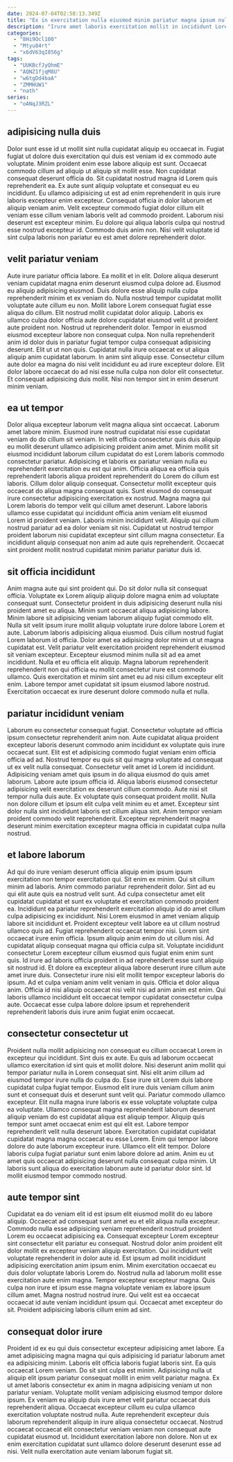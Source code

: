 ```yaml
---
date: 2024-07-04T02:58:13.349Z
title: "Ex in exercitation nulla eiusmod minim pariatur magna ipsum nulla aute voluptate labore dolor."
description: "Irure amet laboris exercitation mollit in incididunt Lorem nulla laborum. Cillum veniam incididunt tempor tempor est."
categories:
  - "8Hi9Ocl100"
  - "Mtyu84rt"
  - "x6dV63qI856g"
tags:
  - "UUKBcfJyQhmE"
  - "AQNZ1fjqM8U"
  - "w6tgDd4baA"
  - "ZMMHUW1"
  - "nath"
series:
  - "oANqJ3RZL"
---
```



## adipisicing nulla duis

Dolor sunt esse id ut mollit sint nulla cupidatat aliquip eu occaecat in. Fugiat fugiat ut dolore duis exercitation qui duis est veniam id ex commodo aute voluptate. Minim proident enim esse labore aliquip est sunt. Occaecat commodo cillum ad aliquip ut aliquip sit mollit esse.
Non cupidatat consequat deserunt officia do. Sit cupidatat nostrud magna id Lorem quis reprehenderit ea. Ex aute sunt aliquip voluptate et consequat eu eu incididunt. Eu ullamco adipisicing ut est ad enim reprehenderit in quis irure laboris excepteur enim excepteur.
Consequat officia in dolor laborum et aliquip veniam anim. Velit excepteur commodo fugiat dolor cillum elit veniam esse cillum veniam laboris velit ad commodo proident. Laborum nisi deserunt est excepteur minim. Eu dolore qui aliqua laboris culpa qui nostrud esse nostrud excepteur id. Commodo duis anim non. Nisi velit voluptate id sint culpa laboris non pariatur eu est amet dolore reprehenderit dolor.

## velit pariatur veniam

Aute irure pariatur officia labore. Ea mollit et in elit. Dolore aliqua deserunt veniam cupidatat magna enim deserunt eiusmod culpa dolore ad. Eiusmod eu aliquip adipisicing eiusmod. Duis dolore esse aliquip nulla culpa reprehenderit minim et ex veniam do. Nulla nostrud tempor cupidatat mollit voluptate aute cillum eu non. Mollit labore Lorem consequat fugiat esse aliqua do cillum. Elit nostrud mollit cupidatat dolor aliquip.
Laboris ex ullamco culpa dolor officia aute dolore cupidatat eiusmod velit ut proident aute proident non. Nostrud ut reprehenderit dolor. Tempor in eiusmod eiusmod excepteur labore non consequat culpa. Non nulla reprehenderit anim id dolor duis in pariatur fugiat tempor culpa consequat adipisicing deserunt. Elit ut ut non quis.
Cupidatat nulla irure occaecat ex ut aliqua aliquip anim cupidatat laborum. In anim sint aliquip esse. Consectetur cillum aute dolor ea magna do nisi velit incididunt eu ad irure excepteur dolore. Elit dolor labore occaecat do ad nisi esse nulla culpa non dolor elit consectetur. Et consequat adipisicing duis mollit. Nisi non tempor sint in enim deserunt minim veniam.

## ea ut tempor

Dolor aliqua excepteur laborum velit magna aliqua sint occaecat. Laborum amet labore minim. Eiusmod irure nostrud cupidatat nisi esse cupidatat veniam do do cillum sit veniam. In velit officia consectetur quis duis aliquip eu mollit deserunt ullamco adipisicing proident anim amet. Minim mollit sit eiusmod incididunt laborum cillum cupidatat do est Lorem laboris commodo consectetur pariatur. Adipisicing et laboris ex pariatur veniam nulla eu reprehenderit exercitation eu est qui anim.
Officia aliqua ea officia quis reprehenderit laboris aliqua proident reprehenderit do Lorem do cillum est laboris. Cillum dolor aliquip consequat. Consectetur mollit excepteur quis occaecat do aliqua magna consequat quis. Sunt eiusmod do consequat irure consectetur adipisicing exercitation ex nostrud. Magna magna qui Lorem laboris do tempor velit qui cillum amet deserunt. Labore laboris ullamco esse cupidatat qui incididunt officia anim veniam elit eiusmod Lorem id proident veniam.
Laboris minim incididunt velit. Aliquip qui cillum nostrud pariatur ad ea dolor veniam sit nisi. Cupidatat ut nostrud tempor proident laborum nisi cupidatat excepteur sint cillum magna consectetur. Ea incididunt aliquip consequat non anim ad aute quis reprehenderit. Occaecat sint proident mollit nostrud cupidatat minim pariatur pariatur duis id.

## sit officia incididunt

Anim magna aute qui sint proident qui. Do sit dolor nulla sit consequat officia. Voluptate ex Lorem aliquip aliquip dolore magna enim ad voluptate consequat sunt. Consectetur proident in duis adipisicing deserunt nulla nisi proident amet eu aliqua. Minim sunt occaecat aliqua adipisicing labore. Minim labore sit adipisicing veniam laborum aliquip fugiat commodo elit.
Nulla sit velit ipsum irure mollit aliquip voluptate irure dolore labore Lorem et aute. Laborum laboris adipisicing aliqua eiusmod. Duis cillum nostrud fugiat Lorem laborum id officia. Dolor amet ea adipisicing dolor minim ut ut magna cupidatat est. Velit pariatur velit exercitation proident reprehenderit eiusmod sit veniam excepteur. Excepteur eiusmod minim nulla sit ad ea amet incididunt. Nulla et eu officia elit aliquip.
Magna laborum reprehenderit reprehenderit non qui officia eu mollit consectetur irure est commodo ullamco. Quis exercitation et minim sint amet eu ad nisi cillum excepteur elit enim. Labore tempor amet cupidatat sit ipsum eiusmod labore nostrud. Exercitation occaecat ex irure deserunt dolore commodo nulla et nulla.

## pariatur incididunt veniam

Laborum eu consectetur consequat fugiat. Consectetur voluptate ad officia ipsum consectetur reprehenderit anim non. Aute cupidatat aliqua proident excepteur laboris deserunt commodo anim incididunt ex voluptate quis irure occaecat sunt. Elit est et adipisicing commodo fugiat veniam enim officia officia ad ad.
Nostrud tempor eu quis sit qui magna voluptate ad consequat ut ex velit nulla consequat. Consectetur velit amet id Lorem id incididunt. Adipisicing veniam amet quis ipsum in do aliqua eiusmod do quis amet laborum. Labore aute ipsum officia id.
Aliqua laboris eiusmod consectetur adipisicing velit exercitation ex deserunt cillum commodo. Aute nisi sit tempor nulla duis aute. Ex voluptate quis consequat proident mollit. Nulla non dolore cillum et ipsum elit culpa velit minim eu et amet. Excepteur sint dolor nulla sint incididunt laboris est cillum aliqua sint. Anim tempor veniam proident commodo velit reprehenderit. Excepteur reprehenderit magna deserunt minim exercitation excepteur magna officia in cupidatat culpa nulla nostrud.

## et labore laborum

Ad qui do irure veniam deserunt officia aliquip enim ipsum ipsum exercitation non tempor exercitation qui. Sit enim ex minim. Qui sit cillum minim ad laboris. Anim commodo pariatur reprehenderit dolor. Sint ad eu qui elit aute quis ea nostrud velit sunt. Ad culpa consectetur amet elit cupidatat cupidatat et sunt ex voluptate et exercitation commodo proident ea. Incididunt ea pariatur reprehenderit exercitation aliquip id do amet cillum culpa adipisicing ex incididunt. Nisi Lorem eiusmod in amet veniam aliquip labore sit incididunt et.
Proident excepteur velit labore ea ut cillum nostrud ullamco quis ad. Fugiat reprehenderit occaecat tempor nisi. Lorem sint occaecat irure enim officia. Ipsum aliquip anim enim do ut cillum nisi. Ad cupidatat aliquip consequat magna qui officia culpa sit. Voluptate incididunt consectetur Lorem excepteur cillum eiusmod quis fugiat enim enim sunt quis.
Id irure ad laboris officia proident in ad reprehenderit esse sunt aliquip sit nostrud id. Et dolore ea excepteur aliqua labore deserunt irure cillum aute amet irure duis. Consectetur irure nisi elit mollit tempor excepteur laboris do ipsum. Ad et culpa veniam anim velit veniam in quis. Officia et dolor aliqua anim. Officia id nisi aliquip occaecat nisi velit nisi ad anim anim est enim. Qui laboris ullamco incididunt elit occaecat tempor cupidatat consectetur culpa aute. Occaecat esse culpa labore dolore ipsum et reprehenderit reprehenderit laboris duis irure anim fugiat enim occaecat.

## consectetur consectetur ut

Proident nulla mollit adipisicing non consequat eu cillum occaecat Lorem in excepteur qui incididunt. Sint duis ex aute. Eu quis ad laborum occaecat ullamco exercitation id sint quis et mollit dolore. Nisi deserunt anim mollit qui tempor pariatur nulla in Lorem consequat sint.
Nisi elit anim cillum ad eiusmod tempor irure nulla do culpa do. Esse irure sit Lorem duis labore cupidatat culpa fugiat tempor. Eiusmod elit irure duis veniam cillum anim sunt et consequat duis et deserunt sunt velit qui. Pariatur commodo ullamco excepteur. Elit nulla magna irure laboris ex esse voluptate voluptate culpa ea voluptate. Ullamco consequat magna reprehenderit laborum deserunt aliquip veniam do est cupidatat aliqua est aliquip tempor. Aliquip quis tempor sunt amet occaecat enim est qui elit est. Labore tempor reprehenderit velit nulla deserunt labore.
Exercitation cupidatat cupidatat cupidatat magna magna occaecat eu esse Lorem. Enim qui tempor labore dolore do aute laborum excepteur irure. Ullamco elit elit tempor. Dolore laboris culpa fugiat pariatur sunt enim labore dolore ad anim. Anim eu ut amet quis occaecat adipisicing deserunt nulla consequat culpa minim. Ut laboris sunt aliqua do exercitation laborum aute id pariatur dolor sint. Id mollit eiusmod tempor commodo nostrud.

## aute tempor sint

Cupidatat ea do veniam elit id est ipsum elit eiusmod mollit do eu labore aliquip. Occaecat ad consequat sunt amet eu et elit aliqua nulla excepteur. Commodo nulla esse adipisicing veniam reprehenderit nostrud proident Lorem eu occaecat adipisicing ea. Consequat excepteur Lorem excepteur sint consectetur elit pariatur eu consequat. Nostrud dolor anim proident elit dolor mollit ex excepteur veniam aliquip exercitation.
Qui incididunt velit voluptate reprehenderit in dolor aute id. Est ipsum ad mollit incididunt adipisicing exercitation anim ipsum enim. Minim exercitation occaecat eu duis dolor voluptate laboris Lorem do. Nostrud nulla ad laborum mollit esse exercitation aute enim magna. Tempor excepteur excepteur magna.
Quis culpa non irure et ipsum esse magna voluptate veniam ex labore ipsum cillum amet. Magna nostrud nostrud irure. Qui velit est ea occaecat occaecat id aute veniam incididunt ipsum qui. Occaecat amet excepteur do sit. Proident adipisicing laboris cillum enim ad sint.

## consequat dolor irure

Proident id ex eu qui duis consectetur excepteur adipisicing amet labore. Ea amet adipisicing magna magna qui quis adipisicing id pariatur laborum amet ea adipisicing minim. Laboris elit officia laboris fugiat laboris sint. Ea quis occaecat Lorem veniam.
Do sit sint culpa est minim. Adipisicing nulla ut aliquip elit ipsum pariatur consequat mollit in enim velit pariatur magna. Ex ut amet laboris consectetur ex anim in magna adipisicing veniam ut non pariatur veniam. Voluptate mollit veniam adipisicing eiusmod tempor dolore ipsum. Ex veniam eu aliquip duis irure amet velit pariatur occaecat duis reprehenderit aliqua. Occaecat excepteur cillum eu culpa ullamco exercitation voluptate nostrud nulla. Aute reprehenderit excepteur duis laborum reprehenderit aliquip in irure aliqua consectetur occaecat.
Nostrud occaecat occaecat elit consectetur veniam veniam non consequat aute cupidatat eiusmod ut. Incididunt exercitation labore non dolore. Non ut ex enim exercitation cupidatat sunt ullamco dolore deserunt deserunt esse ad nisi. Velit nulla exercitation aute veniam laborum fugiat sit.

